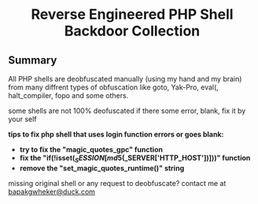 <div align="center"><h1>Reverse Engineered PHP Shell Backdoor Collection</h1></div> 

Summary
----------

All PHP shells are deobfuscated manually (using my hand and my brain) from many diffrent types of obfuscation like goto, Yak-Pro, eval(, halt_compiler, fopo and some others.

some shells are not 100% deofuscated if there some error, blank, fix it by your self

**tips to fix php shell that uses login function errors or goes blank:**
* **try to fix the "magic_quotes_gpc" function**
* **fix the "if(!isset($_SESSION[md5($_SERVER['HTTP_HOST'])]))" function**
* **remove the "set_magic_quotes_runtime()" string**

missing original shell or any request to deobfuscate? contact me at bapakgwheker@duck.com

